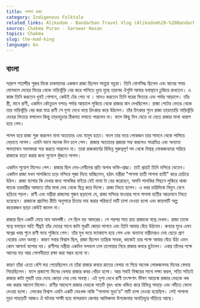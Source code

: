 ```yaml
---
title: পাগলা রাজা
category: Indigenous Folktale
related_links: Alikodom - Bandarban Travel Vlog (Alikodom%20-%20Bandarban%20Travel%20Vlog%20c5329e967d284f229b584413c47aeccc.md)
source: Chakma Puran - Sarowar Hasan
topics: Chakma
slug: the-mad-king
language: bn
---
```


## বাংলা

সপ্তদশ শতাব্দীর শুরুর দিকে চাকমাদের একজন রাজা ছিলেন সাত্তুয়া বড়ুয়া। তিনি যোগসিদ্ধ ছিলেন এবং স্নানের সময় যোগবলে দেহের ভিতর থেকে নাড়িভুঁড়ি বের করে পানিতে ধুয়ে মুছে তারপর ঐগুলি আবার যথাস্থানে ঢুকিয়ে রাখতেন। এ কাজ তিনি করতেন খুবই গোপনে, কেউই টের পেত না । স্নানও করতেন তিনি ঘরের ভিতরে এবং পর্দার আড়ালে। তাঁর স্ত্রী, মানে রাণী, একদিন কৌতুহল বশতঃ পর্দার আড়ালে লুকিয়ে থেকে রাজার স্নান দেখছিলেন। রাজা পেটের ভেতর থেকে তার নাড়িভুঁড়ি বের করা মাত্র রাণী সে দৃশ্য দেখে ভয়ে চিৎকার করে উঠলেন। তাঁর চিৎকার শুনে রাজা তাড়াতাড়ি নাড়িভুঁড়ি দেহের ভিতরে বসালেন কিন্তু তাড়াহুড়ায় ঠিকমত বসাতে পারলেন না। ফলে কিছু দিন যেতে না যেতে রাজার মাথা খারাপ হয়ে গেল।

পাগল হয়ে রাজা শুরু করলেন নানা অত্যাচার এবং মানুষ হত্যা। ফলে তার ভয়ে লোকজন তার সামনে থেকে পালিয়ে বেড়াতে লাগল। এমনি ভাবে অনেক দিন চলে গেল। রাজার অত্যাচার প্রজারা সহ্য করলেও পাত্রমিত্র এবং অন্যান্য ক্ষমতাবান সভাষদরা সহ্য করতে পারলেন না। তারা রাজকার্যের বিভিন্ন গুরুত্বপূর্ণ পদ থেকে বিশ্বস্থ লোকজনদের সরিয়ে রাজাকে হত্যা করার জন্য সুযোগ খুঁজতে লাগল।

একদিন সুযোগ মিলেও গেল। রাজার ছিল দেব-দেবীদের প্রতি অগাধ ভক্তি-শ্রদ্ধা। তাই প্রায়ই তিনি মন্দিরে যেতেন। একদিন রাজা যখন পালকিতে চড়ে মন্দিরে পূজা দিতে যাচ্ছিলেন, হঠাৎ মন্ত্রীরা "পাগলা হাতী পাগলা হাতী" করে চেচিয়ে উঠল। রাজা ব্যাপার কি দেখার জন্য পালকির বাইরে যেই মাথা টা বের করেছেন, অমনি পালকির পিছনে লুকিয়ে থাকা ঘাতক তরবারীর আঘাতে তাঁর মাথা দেহ থেকে ছিন্ন করে দিলো। রাজা নিহত হলেন। এ খবর চারিদিকে বিদ্যুৎ বেগে ছড়িয়ে পড়ল। রাণী এবং মন্ত্রীরা রাজ্যময় গুজব ছড়ালো যে, রাজা মন্দিরে যাওয়ার পথে পাগলা হাতীর আক্রমনে নিহত হয়েছেন। রাজাকে প্রচলিত রীতি অনুসারে চিতায় দাহ করার পরিবর্তে মাটি চাপা দেওয়া হলো এবং জায়গাটি অল্প কয়েকজন ছাড়া কেউই জানল না।

রাজার ছিল একটি মেয়ে নাম অমলঙ্গী। সে ছিল বড় আদরের। সে পরপর সাত রাত রাজাকে স্বপ্নে দেখল। রাজা তাকে স্বপ্নে বলছেন অতি শীঘ্রই তাঁর দেহের সাথে কাটা মুণ্ডটি জোড়া লাগবে এবং তিনি আবার বেঁচে উঠবেন। কন্যার মুখে এমন স্বপ্নের খবর শুনে রাণী ভয়ে শুকিয়ে গেল। তাঁর মুখ ভয়ে ফ্যাকাসে হয়ে গেল এবং অন্যান্য মন্ত্রীদেরও দেহ ছেড়ে প্রাণ বেরোয় এমন অবস্থা। কারণ সবার বিশ্বাস ছিল, রাজা ছিলেন তান্ত্রিক সাধক, কাজেই তার পক্ষে আবার বেঁচে উঠা এমন কোন আশ্চর্য ব্যাপার নয়। রাণীসহ মন্ত্রীরা একদিন দলবলে ঢাল তলোয়ার নিয়ে রাজার কবরে ছুটলেন। এবার তাঁদের পক্ষে আগের মত আর গোপনীয়তা রক্ষা করা সম্ভব হলো না।

কারণ তাঁরা এতো বেশি ভয় পেয়েছিলেন যে তাঁরা রাজার কবরে রাতের বেলায় না গিয়ে অনেক লোকজনসহ দিনের বেলায় গিয়েছিলেন। ফলে প্রকাশ্যে দিনের বেলায় রাজার কবর খোঁড়া হলো। আর সবাই বিস্ময়ের সাথে লক্ষ্য করল, সত্যি সত্যিই রাজার কাটা মুন্ডটি তার দেহে জোড়া নেয় নেয় অবস্থা। এই দৃশ্য দেখে রাণী তৎক্ষণাৎ ভীষণ আতঙ্কে রাজার দেহকে খন্ড খন্ড করার আদেশ দিলেন। রাণীর আদেশে রাজার দেহকে সাতটি বৃহৎ খন্ডে খন্ডিত করে বিভিন্ন পাহাড় এবং নদীতে ফেলে দেওয়া হলো। লোকের বিশ্বাস এমনি একটি দেহখন্ড নাকি "পাগালা মুড়া'য়" মাটি চাপা দেওয়া হয়েছিল। সেই পাগালা মুড়া পাহাড়টি আজও ঐ ঘটনার সাক্ষী হয়ে বান্দরবান জেলার আলিকদম উপজেলার অনতিদূরে দাঁড়িয়ে আছে।
